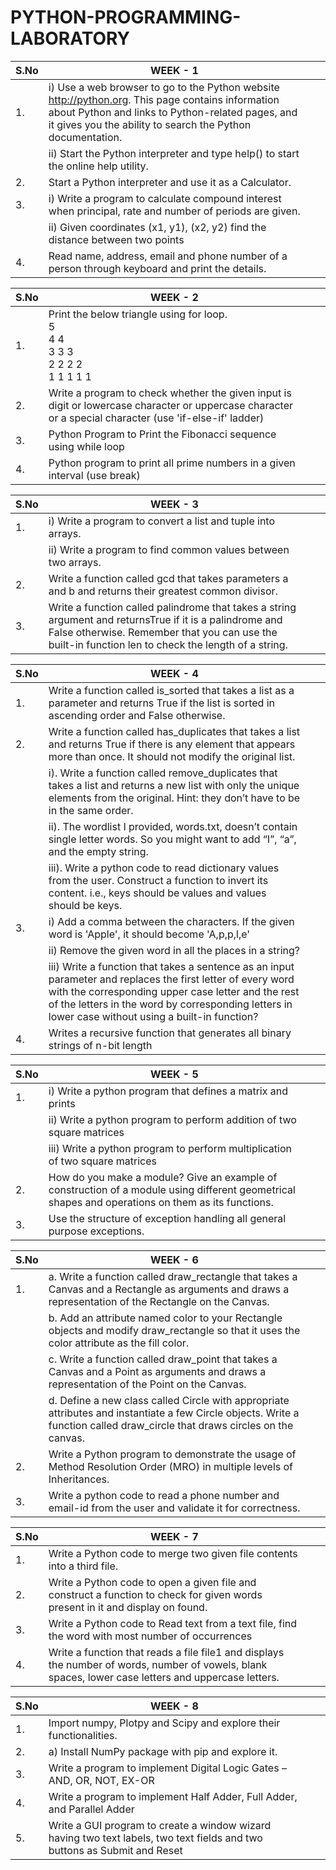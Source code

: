 # PYTHON-PROGRAMMING-LABORATORY

|S.No| WEEK - 1|||
|---|-------------------------------------------------------------------|--------|-----------|
|1.|i) Use a web browser to go to the Python website http://python.org. This page contains information about Python and links to Python-related pages, and it gives you the ability to search the Python documentation.|||
||ii) Start the Python interpreter and type help() to start the online help utility.|||
|2.| Start a Python interpreter and use it as a Calculator.|||
|3.| i) Write a program to calculate compound interest when principal, rate and number of periods are given.|||
||ii) Given coordinates (x1, y1), (x2, y2) find the distance between two points|||
|4.| Read name, address, email and phone number of a person through keyboard and print the details.|||

|S.No| WEEK - 2|||
|---|-------------------------------------------------------------------|--------|-----------|
|1.| Print the below triangle using for loop.<br/> 5<br/> 4 4<br/> 3 3 3<br/> 2 2 2 2<br/> 1 1 1 1 1|||
|2.| Write a program to check whether the given input is digit or lowercase character or uppercase character or a special character (use 'if-else-if' ladder)|||
|3.| Python Program to Print the Fibonacci sequence using while loop|||
|4.| Python program to print all prime numbers in a given interval (use break)|||

|S.No| WEEK - 3 |||
|---|-------------------------------------------------------------------|--------|-----------|
|1.| i) Write a program to convert a list and tuple into arrays.|||
|| ii) Write a program to find common values between two arrays.|||
|2.| Write a function called gcd that takes parameters a and b and returns their greatest common divisor.|||
|3.| Write a function called palindrome that takes a string argument and returnsTrue if it is a palindrome and False otherwise. Remember that you can use the built-in function len to check the length of a string.|||

|S.No| WEEK - 4 |||
|---|-------------------------------------------------------------------|--------|-----------|
|1.| Write a function called is_sorted that takes a list as a parameter and returns True if the list is sorted in ascending order and False otherwise.|||
|2.| Write a function called has_duplicates that takes a list and returns True if there is any element that appears more than once. It should not modify the original list.|||
||i). Write a function called remove_duplicates that takes a list and returns a new list with only the unique elements from the original. Hint: they don’t have to be in the same order.|||
||ii). The wordlist I provided, words.txt, doesn’t contain single letter words. So you might want to add “I”, “a”, and the empty string.|||
||iii). Write a python code to read dictionary values from the user. Construct a function to invert its content. i.e., keys should be values and values should be keys.|||
|3.| i) Add a comma between the characters. If the given word is 'Apple', it should become 'A,p,p,l,e'|||
||ii) Remove the given word in all the places in a string?|||
||iii) Write a function that takes a sentence as an input parameter and replaces the first letter of every word with the corresponding upper case letter and the rest of the letters in the word by corresponding letters in lower case without using a built-in function?|||
|4.| Writes a recursive function that generates all binary strings of n-bit length|||

|S.No| WEEK - 5 |||
|---|-------------------------------------------------------------------|--------|-----------|
|1.| i) Write a python program that defines a matrix and prints|||
|| ii) Write a python program to perform addition of two square matrices|||
|| iii) Write a python program to perform multiplication of two square matrices|||
|2.| How do you make a module? Give an example of construction of a module using different geometrical shapes and operations on them as its functions.|||
|3.| Use the structure of exception handling all general purpose exceptions.|||

|S.No| WEEK - 6 |||
|---|-------------------------------------------------------------------|--------|-----------|
|1.| a. Write a function called draw_rectangle that takes a Canvas and a Rectangle as arguments and draws a representation of the Rectangle on the Canvas.|||
||b. Add an attribute named color to your Rectangle objects and modify draw_rectangle so that it uses the color attribute as the fill color.|||
||c. Write a function called draw_point that takes a Canvas and a Point as arguments and draws a representation of the Point on the Canvas.|||
||d. Define a new class called Circle with appropriate attributes and instantiate a few Circle objects. Write a function called draw_circle that draws circles on the canvas.|||
|2.| Write a Python program to demonstrate the usage of Method Resolution Order (MRO) in multiple levels of Inheritances.|||
|3.| Write a python code to read a phone number and email-id from the user and validate it for correctness.|||

|S.No| WEEK - 7 |||
|---|-------------------------------------------------------------------|--------|-----------|
|1.| Write a Python code to merge two given file contents into a third file.|||
|2.| Write a Python code to open a given file and construct a function to check for given words present in it and display on found.|||
|3.| Write a Python code to Read text from a text file, find the word with most number of occurrences|||
|4.| Write a function that reads a file file1 and displays the number of words, number of vowels, blank spaces, lower case letters and uppercase letters.|||

|S.No| WEEK - 8 |||
|---|-------------------------------------------------------------------|--------|-----------|
|1.| Import numpy, Plotpy and Scipy and explore their functionalities.|||
|2.| a) Install NumPy package with pip and explore it.|||
|3.| Write a program to implement Digital Logic Gates – AND, OR, NOT, EX-OR|||
|4.| Write a program to implement Half Adder, Full Adder, and Parallel Adder|||
|5.| Write a GUI program to create a window wizard having two text labels, two text fields and two buttons as Submit and Reset|||
